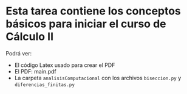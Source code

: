 # Esta tarea contiene los conceptos básicos para iniciar el curso de Cálculo II

Podrá ver: 
* El código Latex usado para crear el PDF
* El PDF: main.pdf
* La carpeta ```analisisComputacional``` con los archivos ```biseccion.py``` y ```diferencias_finitas.py```
